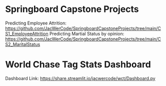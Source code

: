 # Springboard Capstone Projects
Predicting Employee Attrition:        https://github.com/JacWerCode/SpringboardCapstoneProjects/tree/main/CS1_EmployeeAttrition
Predicting Martial Status by opinion: https://github.com/JacWerCode/SpringboardCapstoneProjects/tree/main/CS2_MaritalStatus

# World Chase Tag Stats Dashboard
Dashboard Link: https://share.streamlit.io/jacwercode/wct/Dashboard.py

